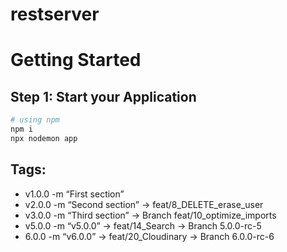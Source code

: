 # restserver

# Getting Started

## Step 1: Start your Application

```bash
# using npm
npm i
npx nodemon app
```

## Tags:
- v1.0.0 -m “First section”
- v2.0.0 -m “Second section” -> feat/8_DELETE_erase_user
- v3.0.0 -m “Third section” -> Branch feat/10_optimize_imports
- v5.0.0 -m “v5.0.0” -> feat/14_Search -> Branch 5.0.0-rc-5 
- 6.0.0 -m “v6.0.0” -> feat/20_Cloudinary -> Branch 6.0.0-rc-6 
